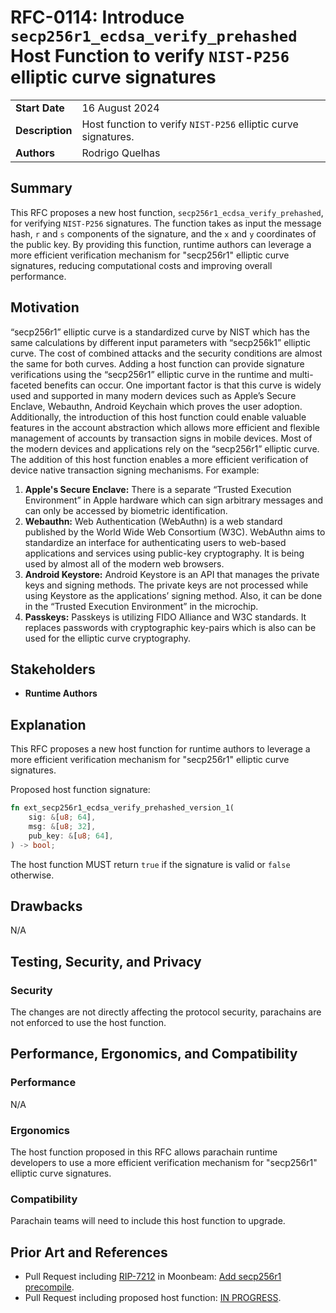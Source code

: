 # RFC-0114: Introduce `secp256r1_ecdsa_verify_prehashed` Host Function to verify `NIST-P256` elliptic curve signatures
|                 |                                                                                             |
| --------------- | ------------------------------------------------------------------------------------------- |
| **Start Date**  | 16 August 2024                                                                    |
| **Description** | Host function to verify `NIST-P256` elliptic curve signatures.                                                                    |
| **Authors**     | Rodrigo Quelhas                                                                                            |

## Summary
This RFC proposes a new host function, `secp256r1_ecdsa_verify_prehashed`, for verifying `NIST-P256` signatures. The function takes as input the message hash, `r` and `s` components of the signature, and the `x` and `y` coordinates of the public key. By providing this function, runtime authors can leverage a more efficient verification mechanism for "secp256r1" elliptic curve signatures, reducing computational costs and improving overall performance.

## Motivation
“secp256r1” elliptic curve is a standardized curve by NIST which has the same calculations by different input parameters with “secp256k1” elliptic curve. The cost of combined attacks and the security conditions are almost the same for both curves. Adding a host function can provide signature verifications using the “secp256r1” elliptic curve in the runtime and multi-faceted benefits can occur. One important factor is that this curve is widely used and supported in many modern devices such as Apple’s Secure Enclave, Webauthn, Android Keychain which proves the user adoption. Additionally, the introduction of this host function could enable valuable features in the account abstraction which allows more efficient and flexible management of accounts by transaction signs in mobile devices.
Most of the modern devices and applications rely on the “secp256r1” elliptic curve. The addition of this host function enables a more efficient verification of device native transaction signing mechanisms. For example:

1. **Apple's Secure Enclave:** There is a separate “Trusted Execution Environment” in Apple hardware which can sign arbitrary messages and can only be accessed by biometric identification.
2. **Webauthn:** Web Authentication (WebAuthn) is a web standard published by the World Wide Web Consortium (W3C). WebAuthn aims to standardize an interface for authenticating users to web-based applications and services using public-key cryptography. It is being used by almost all of the modern web browsers.
3. **Android Keystore:** Android Keystore is an API that manages the private keys and signing methods. The private keys are not processed while using Keystore as the applications’ signing method. Also, it can be done in the “Trusted Execution Environment” in the microchip.
4. **Passkeys:** Passkeys is utilizing FIDO Alliance and W3C standards. It replaces passwords with cryptographic key-pairs which is also can be used for the elliptic curve cryptography.

## Stakeholders
- **Runtime Authors**

## Explanation
This RFC proposes a new host function for runtime authors to leverage a more efficient verification mechanism for "secp256r1" elliptic curve signatures.

Proposed host function signature:
```rust
fn ext_secp256r1_ecdsa_verify_prehashed_version_1(
    sig: &[u8; 64],
    msg: &[u8; 32],
    pub_key: &[u8; 64],
) -> bool;
```
The host function MUST return `true` if the signature is valid or `false` otherwise.

## Drawbacks

N/A

## Testing, Security, and Privacy

### Security

The changes are not directly affecting the protocol security, parachains are not enforced to use the host function.

## Performance, Ergonomics, and Compatibility
### Performance

N/A

### Ergonomics
The host function proposed in this RFC allows parachain runtime developers to use a more efficient verification mechanism for "secp256r1" elliptic curve signatures.

### Compatibility
Parachain teams will need to include this host function to upgrade.

## Prior Art and References
- Pull Request including [RIP-7212](https://github.com/ethereum/RIPs/blob/master/RIPS/rip-7212.md) in Moonbeam: [Add secp256r1 precompile](https://github.com/moonbeam-foundation/moonbeam/pull/2859).
- Pull Request including proposed host function: [IN PROGRESS]().

